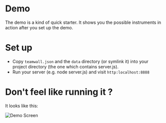 # Demo

The demo is a kind of quick starter. It shows you the possible instruments in action after you set up the demo.

# Set up #

- Copy `teamwall.json` and the `data` directory (or symlink it) into your project directory (the one which contains server.js).
- Run your server (e.g. node server.js) and visit `http:localhost:8888`

# Don't feel like running it ? #

It looks like this:

![Demo Screen](https://raw.github.com/40bits/teamwall/master/documentation/images/demo_screen "Demo Screen")
